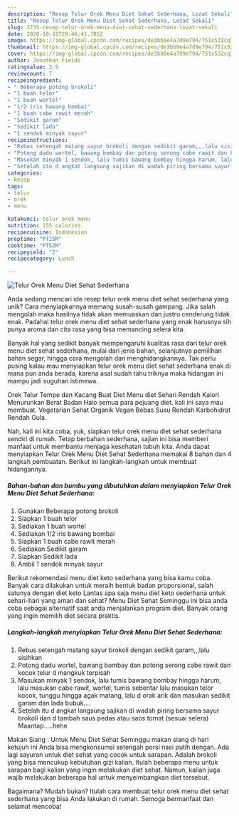```yaml
---
description: "Resep Telur Orek Menu Diet Sehat Sederhana, Lezat Sekali"
title: "Resep Telur Orek Menu Diet Sehat Sederhana, Lezat Sekali"
slug: 3735-resep-telur-orek-menu-diet-sehat-sederhana-lezat-sekali
date: 2020-10-31T20:46:41.705Z
image: https://img-global.cpcdn.com/recipes/de3bb8e4a7d9e794/751x532cq70/telur-orek-menu-diet-sehat-sederhana-foto-resep-utama.jpg
thumbnail: https://img-global.cpcdn.com/recipes/de3bb8e4a7d9e794/751x532cq70/telur-orek-menu-diet-sehat-sederhana-foto-resep-utama.jpg
cover: https://img-global.cpcdn.com/recipes/de3bb8e4a7d9e794/751x532cq70/telur-orek-menu-diet-sehat-sederhana-foto-resep-utama.jpg
author: Jonathan Fields
ratingvalue: 3.9
reviewcount: 7
recipeingredient:
- " Beberapa potong brokoli"
- "1 buah telor"
- "1 buah wortel"
- "1/2 iris bawang bombai"
- "1 buah cabe rawit merah"
- "Sedikit garam"
- "Sedikit lada"
- "1 sendok minyak sayur"
recipeinstructions:
- "Rebus setengah matang sayur brokoli dengan sedikit garam,,,lalu sisihkan"
- "Potong dadu wortel, bawang bombay dan potong serong cabe rawit dan kocok telur d mangkuk terpisah"
- "Masukan minyak 1 sendok, lalu tumis bawang bombay hingga harum, lalu masukan cabe rawit, wortel, tumis sebentar lalu masukan telor kocok, tunggu hingga agak matang, lalu d orak arik dan masukan sedikit garam dan lada bubuk...."
- "Setelah itu d angkat langsung sajikan di wadah piring bersama sayur brokoli dan d tambah saus pedas atau saos tomat (sesuai selera) Maantap.....hehe"
categories:
- Resep
tags:
- telur
- orek
- menu

katakunci: telur orek menu 
nutrition: 155 calories
recipecuisine: Indonesian
preptime: "PT25M"
cooktime: "PT52M"
recipeyield: "2"
recipecategory: Lunch

---
```



![Telur Orek Menu Diet Sehat Sederhana](https://img-global.cpcdn.com/recipes/de3bb8e4a7d9e794/751x532cq70/telur-orek-menu-diet-sehat-sederhana-foto-resep-utama.jpg)

Anda sedang mencari ide resep telur orek menu diet sehat sederhana yang unik? Cara menyiapkannya memang susah-susah gampang. Jika salah mengolah maka hasilnya tidak akan memuaskan dan justru cenderung tidak enak. Padahal telur orek menu diet sehat sederhana yang enak harusnya sih punya aroma dan cita rasa yang bisa memancing selera kita.

Banyak hal yang sedikit banyak mempengaruhi kualitas rasa dari telur orek menu diet sehat sederhana, mulai dari jenis bahan, selanjutnya pemilihan bahan segar, hingga cara mengolah dan menghidangkannya. Tak perlu pusing kalau mau menyiapkan telur orek menu diet sehat sederhana enak di mana pun anda berada, karena asal sudah tahu triknya maka hidangan ini mampu jadi suguhan istimewa.

Orek Telur Tempe dan Kacang Buat Diet Menu diet Sehari Rendah Kalori Menurunkan Berat Badan Halo semua para pejuang diet. kali ini saya mau membuat. Vegetarian Sehat Organik Vegan Bebas Susu Rendah Karbohidrat Rendah Gula.


Nah, kali ini kita coba, yuk, siapkan telur orek menu diet sehat sederhana sendiri di rumah. Tetap berbahan sederhana, sajian ini bisa memberi manfaat untuk membantu menjaga kesehatan tubuh kita. Anda dapat menyiapkan Telur Orek Menu Diet Sehat Sederhana memakai 8 bahan dan 4 langkah pembuatan. Berikut ini langkah-langkah untuk membuat hidangannya.

<!--inarticleads1-->

##### Bahan-bahan dan bumbu yang dibutuhkan dalam menyiapkan Telur Orek Menu Diet Sehat Sederhana:

1. Gunakan  Beberapa potong brokoli
1. Siapkan 1 buah telor
1. Sediakan 1 buah wortel
1. Sediakan 1/2 iris bawang bombai
1. Siapkan 1 buah cabe rawit merah
1. Sediakan Sedikit garam
1. Siapkan Sedikit lada
1. Ambil 1 sendok minyak sayur


Berikut rekomendasi menu diet keto sederhana yang bisa kamu coba. Banyak cara dilakukan untuk meraih bentuk badan proporsional, salah satunya dengan diet keto Lantas apa saja menu diet keto sederhana untuk sehari-hari yang aman dan sehat? Menu Diet Sehat Seminggu ini bisa anda coba sebagai alternatif saat anda menjalankan program diet. Banyak orang yang ingin memilih diet secara praktis. 

<!--inarticleads2-->

##### Langkah-langkah menyiapkan Telur Orek Menu Diet Sehat Sederhana:

1. Rebus setengah matang sayur brokoli dengan sedikit garam,,,lalu sisihkan
1. Potong dadu wortel, bawang bombay dan potong serong cabe rawit dan kocok telur d mangkuk terpisah
1. Masukan minyak 1 sendok, lalu tumis bawang bombay hingga harum, lalu masukan cabe rawit, wortel, tumis sebentar lalu masukan telor kocok, tunggu hingga agak matang, lalu d orak arik dan masukan sedikit garam dan lada bubuk....
1. Setelah itu d angkat langsung sajikan di wadah piring bersama sayur brokoli dan d tambah saus pedas atau saos tomat (sesuai selera) Maantap.....hehe


Makan Siang : Untuk Menu Diet Sehat Seminggu makan siang di hari ketujuh ini Anda bisa mengkonsumsi setengah porsi nasi putih dengan. Ada lagi sayuran untuk diet sehat yang cocok untuk sarapan. Adalah brokoli yang bisa mencukup kebutuhan gizi kalian. Itulah beberapa menu untuk sarapan bagi kalian yang ingin melakukan diet sehat. Namun, kalian juga wajib melakukan beberapa hal untuk menyeimbangkan diet tersebut. 

Bagaimana? Mudah bukan? Itulah cara membuat telur orek menu diet sehat sederhana yang bisa Anda lakukan di rumah. Semoga bermanfaat dan selamat mencoba!
